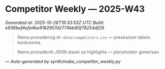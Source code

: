 # Competitor Weekly — 2025-W43

_Generated at: 2025-10-26T19:33:53Z UTC_
_Build: e936bef4efa4be9182957d2774bb80f78254df26_

> Nema pronađenog `05-data/competitors.csv` — preskačem tabelu konkurenta.

> Nema pronađenih JSON stavki za highlights — placeholder generisan.

—
_Auto-generated by synth/make_competitor_weekly.py_